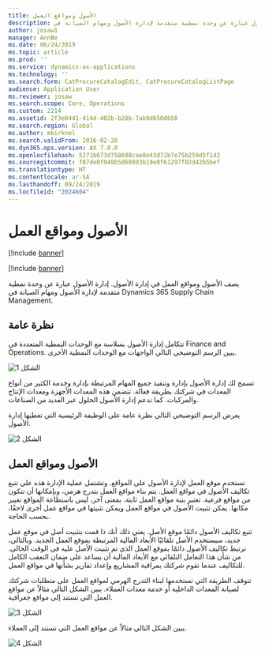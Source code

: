 ```yaml
---
title: الأصول ومواقع العمل
description: يصف الأصول ومواقع العمل في إدارة الأصول. إدارة الأصول عبارة عن وحدة نمطية متقدمة لإدارة الأصول ومهام الصيانة في Dynamics 365 Supply Chain Management.
author: josaw1
manager: AnnBe
ms.date: 06/24/2019
ms.topic: article
ms.prod: ''
ms.service: dynamics-ax-applications
ms.technology: ''
ms.search.form: CatProcureCatalogEdit, CatProcureCatalogListPage
audience: Application User
ms.reviewer: josaw
ms.search.scope: Core, Operations
ms.custom: 2214
ms.assetid: 2f3e0441-414d-402b-b28b-7ab0d650d658
ms.search.region: Global
ms.author: mkirknel
ms.search.validFrom: 2016-02-28
ms.dyn365.ops.version: AX 7.0.0
ms.openlocfilehash: 5271b673d758608cae8e43d72b7e75b259d5f142
ms.sourcegitcommit: f87de0f949b5d60993b19e0f61297f02d42b5bef
ms.translationtype: HT
ms.contentlocale: ar-SA
ms.lasthandoff: 09/24/2019
ms.locfileid: "2024604"
---
```

# <a name="functional-locations-and-assets"></a>الأصول ومواقع العمل

[!include [banner](../../includes/banner.md)]

[!include [banner](../../includes/preview-banner.md)]

يصف الأصول ومواقع العمل في إدارة الأصول. إدارة الأصول عبارة عن وحدة نمطية متقدمة لإدارة الأصول ومهام الصيانة في Dynamics 365 Supply Chain Management.

## <a name="overview"></a>نظرة عامة

تتكامل إدارة الأصول بسلاسة مع الوحدات النمطية المتعددة في Finance and Operations. يبين الرسم التوضيحي التالي الواجهات مع الوحدات النمطية الأخرى.

![الشكل 1](media/01-overview-image.png)

تسمح لك إدارة الأصول بإدارة وتنفيذ جميع المهام المرتبطة بإدارة وخدمة الكثير من أنواع المعدات في شركتك بطريقة فعالة. تتضمن هذه المعدات الأجهزة ومعدات الإنتاج والمركبات. كما تدعم إدارة الأصول الحلول عبر العديد من الصناعات.

يعرض الرسم التوضيحي التالي نظرة عامة على الوظيفة الرئيسية التي تغطيها إدارة الأصول.

![الشكل 2](media/02-overview-image.png)

## <a name="functional-locations-and-assets"></a>الأصول ومواقع العمل

تستخدم موقع العمل لإدارة الأصول على المواقع. وتشتمل عملية الإدارة هذه علي تتبع تكاليف الأصول في مواقع العمل. يتم بناء مواقع العمل بتدرج هرمي، وبإمكانها أن تتكون من مواقع فرعية. تعتبر بنية مواقع العمل ثابتة. بمعنى آخر، ليس باستطاعة المواقع تغيير مكانها. يمكن تثبيت الأصول في مواقع العمل ويمكن تثبيتها في مواقع عمل أخرى لاحقًا، بحسب الحاجة.

تتبع تكاليف الأصول دائمًا موقع الأصل. يعني ذلك أنك ذا قمت بتثبيت أصل في موقع عمل جديد، سيستخدم الأصل تلقائيًا الأبعاد المالية المرتبطة بموقع العمل الجديد. وبالتالي، ترتبط تكاليف الأصول دائمًا بموقع العمل الذي تم تثبيت الأصل عليه في الوقت الحالي. من شأن هذا التعامل التلقائي مع الأبعاد المالية أن يساعد على ضمان التعقب الكامل للتكاليف عندما تقوم شركتك بمراقبة المشاريع وإعداد تقارير بشأنها في مواقع العمل.

تتوقف الطريقة التي تستخدمها لبناء التدرج الهرمي لمواقع العمل على متطلبات شركتك لصيانة المعدات الداخلية أو خدمة معدات العملاء. يبين الشكل التالي مثالاً عن مواقع العمل التي تستند إلى مواقع جغرافية.

![الشكل 3](media/03-overview-image.png)

يبين الشكل التالي مثالاً عن مواقع العمل التي تستند إلى العملاء.

![الشكل 4](media/04-overview-image.png)
